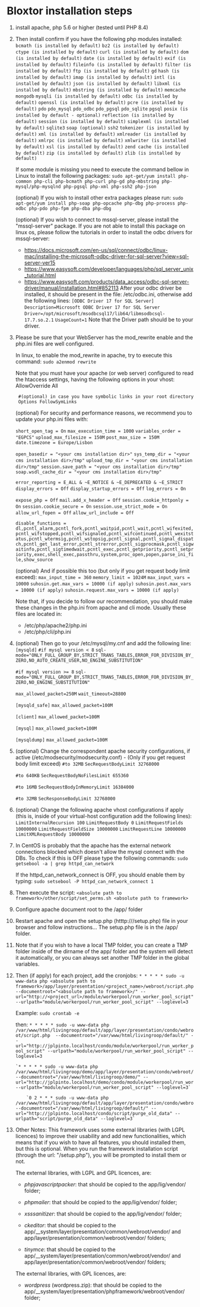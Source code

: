 # Bloxtor installation steps

1. install apache, php 5.6 or higher (tested until PHP 8.4)

2. Then install confirm if you have the following php modules installed:
	`bcmath (is installed by default)`
	`bz2 (is installed by default)`
	`ctype (is installed by default)`
	`curl (is installed by default)`
	`dom (is installed by default)`
	`date (is installed by default)`
	`exif (is installed by default)`
	`fileinfo (is installed by default)`
	`filter (is installed by default)`
	`ftp (is installed by default)`
	`gd`
	`hash (is installed by default)`
	`imap (is installed by default)`
	`intl (is installed by default)`
	`json (is installed by default)`
	`libxml (is installed by default)`
	`mbstring (is installed by default)`
	`memcache`
	`mongodb`
	`mysqli (is installed by default)`
	`odbc (is installed by default)`
	`openssl (is installed by default)`
	`pcre (is installed by default)`
	`pdo`
	`pdo_mysql`
	`pdo_odbc`
	`pdo_pgsql`
	`pdo_sqlite`
	`pgsql`
	`posix (is installed by default - optional)`
	`reflection (is installed by default)`
	`session (is installed by default)`
	`simplexml (is installed by default)`
	`sqlite3`
	`soap (optional)`
	`ssh2`
	`tokenizer (is installed by default)`
	`xml (is installed by default)`
	`xmlreader (is installed by default)`
	`xmlrpc (is installed by default)`
	`xmlwriter (is installed by default)`
	`xsl (is installed by default)`
	`zend cache (is installed by default)`
	`zip (is installed by default)`
	`zlib (is installed by default)`

	If some module is missing you need to execute the command bellow in Linux to install the following packages:
		`sudo apt-get/yum install php-common php-cli php-bcmath php-curl php-gd php-mbstring php-mysql/php-mysqlnd php-pgsql php-xml php-ssh2 php-json`

	(optional) If you wish to install other extra packages please run: `sudo apt-get/yum install php-soap php-opcache php-dbg php-process php-odbc php-pdo php-fpm php-dba php-dbg`
	
	(optional) If you wish to connect to mssql-server, please install the "mssql-server" package. If you are not able to install this package on linux os, please follow the tutorials in order to install the odbc drivers for mssql-server:
	- https://docs.microsoft.com/en-us/sql/connect/odbc/linux-mac/installing-the-microsoft-odbc-driver-for-sql-server?view=sql-server-ver15
	- https://www.easysoft.com/developer/languages/php/sql_server_unix_tutorial.html
	- https://www.easysoft.com/products/data_access/odbc-sql-server-driver/manual/installation.html#852113
	After your odbc driver be installed, it should be present in the file: /etc/odbc.ini, otherwise add the following lines:
		`[ODBC Driver 17 for SQL Server]`
		`Description=Microsoft ODBC Driver 17 for SQL Server`
		`Driver=/opt/microsoft/msodbcsql17/lib64/libmsodbcsql-17.7.so.2.1`
		`UsageCount=1`
	Note that the Driver path should be to your driver.

3. Please be sure that your WebServer has the mod_rewrite enable and the php.ini files are well configured.

	In linux, to enable the mod_rewrite in apache, try to execute this command: 
		`sudo a2enmod rewrite`
	
	Note that you must have your apache (or web server) configured to read the htaccess settings, having the following options in your vhost:
		AllowOverride All
		
		#(optional) in case you have symbolic links in your root directory
		Options FollowSymLinks
	
	(optional) For security and performance reasons, we recommend you to update your php.ini files with:

	`short_open_tag = On`
	`max_execution_time = 1000`
	`variables_order = "EGPCS"`
	`upload_max_filesize = 150M`
	`post_max_size = 150M`
	`date.timezone = Europe/Lisbon`

	`open_basedir = "<your cms installation dir>"`
	`sys_temp_dir = "<your cms installation dir>/tmp"`
	`upload_tmp_dir = "<your cms installation dir>/tmp"`
	`session.save_path = "<your cms installation dir>/tmp"`
	`soap.wsdl_cache_dir = "<your cms installation dir>/tmp"`

	`error_reporting = E_ALL & ~E_NOTICE & ~E_DEPRECATED & ~E_STRICT`
	`display_errors = Off`
	`display_startup_errors = Off`
	`log_errors = On`

	`expose_php = Off`
	`mail.add_x_header = Off`
	`session.cookie_httponly = On`
	`session.cookie_secure = On`
	`session.use_strict_mode = On`
	`allow_url_fopen = Off`
	`allow_url_include = Off`

	`disable_functions = dl,pcntl_alarm,pcntl_fork,pcntl_waitpid,pcntl_wait,pcntl_wifexited,pcntl_wifstopped,pcntl_wifsignaled,pcntl_wifcontinued,pcntl_wexitstatus,pcntl_wtermsig,pcntl_wstopsig,pcntl_signal,pcntl_signal_dispatch,pcntl_get_last_error,pcntl_strerror,pcntl_sigprocmask,pcntl_sigwaitinfo,pcntl_sigtimedwait,pcntl_exec,pcntl_getpriority,pcntl_setpriority,exec,shell_exec,passthru,system,proc_open,popen,parse_ini_file,show_source	`

	(optional) And if possible this too (but only if you get request body limit exceed):
		`max_input_time = 360`
		`memory_limit = 1024M`
		`max_input_vars = 10000`
		`suhosin.get.max_vars = 10000 (if apply)`
		`suhosin.post.max_vars = 10000 (if apply)`
		`suhosin.request.max_vars = 10000 (if apply)`

	Note that, if you decide to follow our recommendation, you should make these changes in the php.ini from apache and cli mode. Usually these files are located in:
	- /etc/php/apache2/php.ini
	- /etc/php/cli/php.ini

4. (optional) Then go to your /etc/mysql/my.cnf and add the following line:
	`[mysqld]`
	`#if mysql version < 8`
	`sql-mode="ONLY_FULL_GROUP_BY,STRICT_TRANS_TABLES,ERROR_FOR_DIVISION_BY_ZERO,NO_AUTO_CREATE_USER,NO_ENGINE_SUBSTITUTION"`

	`#if mysql version >= 8`
	`sql-mode="ONLY_FULL_GROUP_BY,STRICT_TRANS_TABLES,ERROR_FOR_DIVISION_BY_ZERO,NO_ENGINE_SUBSTITUTION"`

	`max_allowed_packet=250M`
	`wait_timeout=28800`

	`[mysqld_safe]`
	`max_allowed_packet=100M`

	`[client]`
	`max_allowed_packet=100M`

	`[mysql]`
	`max_allowed_packet=100M`

	`[mysqldump]`
	`max_allowed_packet=100M`

5. (optional) Change the correspondent apache security configurations, if active (/etc/modsecurity/modsecurity.conf) - (Only if you get request body limit exceed)
	`#to 32MB`
	`SecRequestBodyLimit 32768000`

	`#to 640KB`
	`SecRequestBodyNoFilesLimit 655360`

	`#to 16MB`
	`SecRequestBodyInMemoryLimit 16384000`

	`#to 32MB`
	`SecResponseBodyLimit 32768000`

6. (optional) Change the following apache vhost configurations if apply (this is, inside of your virtual-host configuration add the following lines):
    `LimitInternalRecursion 100`
    `LimitRequestBody 0`
    `LimitRequestFields 10000000`
    `LimitRequestFieldSize 10000000`
    `LimitRequestLine 10000000`
    `LimitXMLRequestBody 10000000`

7. In CentOS is probably that the apache has the external network connections blocked which doesn't allow the mysql connect with the DBs. 
To check if this is OFF please type the following commands:
	`sudo getsebool -a | grep httpd_can_network`

	If the httpd_can_network_connect is OFF, you should enable them by typing:
		`sudo setsebool -P httpd_can_network_connect 1`

8. Then execute the script: `<absolute path to framework>/other/script/set_perms.sh <absolute path to framework>`

9. Configure apache document root to the <absolute path to framework>/app/ folder

10. Restart apache and open the setup.php (htttp://<your installation domain>/setup.php) file in your browser and follow instructions... The setup.php file is in the <absolute path to framework>/app/ folder.

11. Note that if you wish to have a local TMP folder, you can create a TMP folder inside of the dirname of the app/ folder and the system will detect it automatically, or you can always set another TMP folder in the global variables.

12. Then (if apply) for each project, add the cronjobs:
	`* * * * * sudo -u www-data php <absolute path to framework>/app/layer/presentation/<project_name>/webroot/script.php  --documentroot="<absolute path to framework>/" --url="http://<project_url>/module/workerpool/run_worker_pool_script" --urlpath="module/workerpool/run_worker_pool_script" --loglevel=3`

	Example:
		`sudo crontab -e`

	   then:
	   	`* * * * * sudo -u www-data php /var/www/html/livingroop/default/app/layer/presentation/condo/webroot/script.php  --documentroot="/var/www/html/livingroop/default/" --url="http://jplpinto.localhost/condo/module/workerpool/run_worker_pool_script" --urlpath="module/workerpool/run_worker_pool_script" --loglevel=3`
	   
	   	`* * * * * sudo -u www-data php /var/www/html/livingroop/demo/app/layer/presentation/condo/webroot/script.php  --documentroot="/var/www/html/livingroop/demo/" --url="http://jplpinto.localhost/demo/condo/module/workerpool/run_worker_pool_script" --urlpath="module/workerpool/run_worker_pool_script" --loglevel=3`

			`0 2 * * * sudo -u www-data php /var/www/html/livingroop/default/app/layer/presentation/condo/webroot/script.php  --documentroot="/var/www/html/livingroop/default/" --url="http://jplpinto.localhost/condo/script/purge_old_data" --urlpath="script/purge_old_data" --loglevel=3`

13. Other Notes:
	This framework uses some external libraries (with LGPL licences) to improve their usability and add new functionalities, which means that if you wish to have all features, you should installed them, but this is optional.
	When you run the framework installation script (through the url: "<your domain>/setup.php"), you will be prompted to install them or not.

	The external libraries, with LGPL and GPL licences, are:
	- *phpjavascriptpacker*: that should be copied to the app/lig/vendor/ folder;
	- *phpmailer*: that should be copied to the app/lig/vendor/ folder;
	- *xsssanitizer*: that should be copied to the app/lig/vendor/ folder;

	- *ckeditor*: that should be copied to the app/__system/layer/presentation/common/webroot/vendor/ and app/layer/presentation/common/webroot/vendor/ folders;
	- *tinymce*: that should be copied to the app/__system/layer/presentation/common/webroot/vendor/ and app/layer/presentation/common/webroot/vendor/ folders;

	The external libraries, with GPL licences, are:
	- *wordpress* (wordpress.zip): that should be copied to the app/__system/layer/presentation/phpframework/webroot/vendor/ folder;

	
